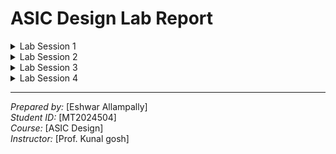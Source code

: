 # ASIC Design Lab Report

<details>
  <summary>Lab Session 1</summary>

## Lab Session 1: [16/07/2024]

### Objective
Compile and verify a basic C code using GCC and the RISC-V GNU compiler toolchain on Ubuntu, and compare the outputs.

### Materials and Tools
- **Software Tools:**
  - GCC (GNU Compiler Collection)
  - RISC-V GNU Compiler Toolchain
  - Ubuntu OS

### Pre-Lab Preparation
- Installed GCC and RISC-V GNU Compiler Toolchain on Ubuntu.
- Prepared a simple C program for compilation.

### Procedure

#### Task 1: Compile and Verify C Code using GCC
1. **Code Snippet:**
    ```c
    #include <stdio.h>

    int main() {
        int i, n=5, sum=0;
        for(i=1; i<=n; i++){
          sum = sum + i;
        }
        printf("The sum from 1 to %d is %d\n", n, sum);
        return 0;
    }
    ```
2. **Compile the code using GCC:**
    ```bash
    gcc sumton.c
    ```
3. **Run the compiled code:**
    ```bash
    ./a.out
    ```
4. **Output:**
    ```plaintext
    The sum from 1 to 5 is 15
    ```
    ![Output 1](https://github.com/EshwarAllampally/asic-design-class/blob/main/L1T1_Gcc_out.png)

#### Task 2: Compile and Verify C Code using RISC-V GNU Compiler Toolchain
1. **Compile the code using RISC-V GCC:**
    ```bash
    riscv64-unknown-elf-gcc -O1 -mabi=lp64 -march=rv64i -o sumton.o sumton.c
    ```
2. **Run the compiled code (using an emulator if necessary):**
    ```bash
    riscv64-unknown-elf-objdump -d sumton.o | less
    ```
3. **Output:**
    ![Output 2](https://github.com/EshwarAllampally/asic-design-class/blob/main/L1T2_riscv_gnu_out.png)

### References
- [GCC Documentation](https://gcc.gnu.org/)
- [RISC-V GNU Compiler Toolchain Documentation](https://github.com/riscv/riscv-gnu-toolchain)

</details>

<details>
  <summary>Lab Session 2</summary>

## Lab Session 2: [19/07/2024]

### Objective
1. To compile the Object dump file and verify the output with the GCC output from Lab 1.
2. To debug the main function and observe register values.

### Materials and Tools
- **Software Tools:**
  - GCC (GNU Compiler Collection)
  - RISC-V GNU Compiler Toolchain
  - Spike RISC-V Simulator
  - Ubuntu OS

### Pre-Lab Preparation
- Installed GCC, RISC-V GNU Compiler Toolchain, and Spike on Ubuntu.
- Prepared the `sumton.c` file for compilation.

### Procedure

#### Assembly code for reference:
![Assembly code](https://github.com/EshwarAllampally/asic-design-class/blob/main/L2_assembly_code.png)

#### Task 1: Compile and Verify Objdump File


1. **Compile and Run the Objdump File using Spike:**
    ```bash
    spike pk sumton.o
    ```

3. **Output:**
    ![Output Verified](https://github.com/EshwarAllampally/asic-design-class/blob/main/L2T1_output.png)


#### Task 2: Debugging the Main Function

1. **Start Debugging with Spike:**
    ```bash
    spike -d pk sumton.o
    ```

2. **Execute Until start of main:**
    ```plaintext
    until pc 0 100b0
    ```

3. **Run Next Commands and Observe Register Values:**
    - Press `Enter` to run the next command.
    - Use the following command to verify the data in the register `a0` and `sp` before and after execution:
    ```plaintext
    reg 0 a0
    reg 0 sp
    ```
3. **Output:**
    ![Debug Output](https://github.com/EshwarAllampally/asic-design-class/blob/main/L2T2_debug.png)

### References

- [Spike RISC-V Simulator Documentation](https://github.com/riscv/riscv-isa-sim)

</details>

<details>
  <summary>Lab Session 3</summary>
  
## Lab Session 3: [22/07/2024]

## Task 1: 

### Objective
1. To identify various RISC-V instruction types (R, I, S, B, U, J).
2. To determine the exact 32-bit instruction code for specific RISC-V instructions.

### Procedure
### RISC-V Instruction Formats

RISC-V instructions are divided into several formats, each serving a distinct purpose and structure. Here's an overview of the different instruction formats used in RISC-V:

## 1. R-Type (Register Type)

R-Type instructions use three registers. This format is commonly used for arithmetic and logical instructions.

```
| opcode (7) | rd (5) | funct3 (3) | rs1 (5) | rs2 (5) | funct7 (7) |
```

- **opcode**: Operation code
- **rd**: Destination register
- **funct3**: Function code (middle)
- **rs1**: Source register 1
- **rs2**: Source register 2
- **funct7**: Function code (top)

### Example

```assembly
add x1, x2, x3  // x1 = x2 + x3
```

## 2. I-Type (Immediate Type)

I-Type instructions use an immediate value along with two registers. This format is typically used for load instructions, arithmetic with immediate values, and logical operations.

```
| opcode (7) | rd (5) | funct3 (3) | rs1 (5) | imm (12) |
```

- **opcode**: Operation code
- **rd**: Destination register
- **funct3**: Function code
- **rs1**: Source register
- **imm**: Immediate value (signed)

### Example

```assembly
addi x1, x2, 10  // x1 = x2 + 10
```

## 3. S-Type (Store Type)

S-Type instructions are used for store operations. They involve two registers and an immediate value.

```
| opcode (7) | imm[4:0] (5) | funct3 (3) | rs1 (5) | rs2 (5) | imm[11:5] (7) |
```

- **opcode**: Operation code
- **imm[4:0]**: Immediate value (lower 5 bits)
- **funct3**: Function code
- **rs1**: Source register 1
- **rs2**: Source register 2
- **imm[11:5]**: Immediate value (upper 7 bits)

### Example

```assembly
sw x1, 0(x2)  // Store word in memory
```

## 4. B-Type (Branch Type)

B-Type instructions are used for conditional branches. They use two registers and an immediate value.

```
| opcode (7) | imm[11] (1) | imm[4:1] (4) | funct3 (3) | rs1 (5) | rs2 (5) | imm[10:5] (6) | imm[12] (1) |
```

- **opcode**: Operation code
- **imm[11], imm[4:1], imm[10:5], imm[12]**: Immediate value (split)
- **funct3**: Function code
- **rs1**: Source register 1
- **rs2**: Source register 2

### Example

```assembly
beq x1, x2, label  // Branch if x1 == x2
```

## 5. U-Type (Upper Immediate Type)

U-Type instructions are used for upper immediate operations, such as loading a 20-bit immediate value into the upper 20 bits of a register.

```
| opcode (7) | rd (5) | imm[31:12] (20) |
```

- **opcode**: Operation code
- **rd**: Destination register
- **imm[31:12]**: Immediate value (upper 20 bits)

### Example

```assembly
lui x1, 0x12345  // Load upper immediate
```

## 6. J-Type (Jump Type)

J-Type instructions are used for jump operations, such as jump and link, which involves jumping to a target address and storing the return address in a register.

```
| opcode (7) | rd (5) | imm[20] (1) | imm[10:1] (10) | imm[11] (1) | imm[19:12] (8) |
```

- **opcode**: Operation code
- **rd**: Destination register
- **imm[20], imm[10:1], imm[11], imm[19:12]**: Immediate value (split)

### Example

```assembly
jal x1, label  // Jump and link
```
----------------------------------------------
## Analyzing given Instructions
```
ADD r4, r5, r6
```
-  Type: R
-  Format: opcode | rd | funct3 | rs1 | rs2 | funct7
-  Opcode: 0110011
-  funct3: 000
-  funct7: 0000000
-  rd = 4, rs1 = 5, rs2 = 6
- **Instruction:** ```0000000 00110 00101 000 00100 0110011```
----------------------------------------------
```
SUB r6, r4, r5
```
- Type: R
- Format: opcode | rd | funct3 | rs1 | rs2 | funct7
- Opcode: 0110011
- funct3: 000
- funct7: 0100000
- rd = 6, rs1 = 4, rs2 = 5
- **Instruction:** ```0100000 00101 00100 000 00110 0110011```
----------------------------------------------
```
AND r5, r4, r6
```
- Type: R
- Format: opcode | rd | funct3 | rs1 | rs2 | funct7
- Opcode: 0110011
- funct3: 111
- funct7: 0000000
- rd = 5, rs1 = 4, rs2 = 6
- **Instruction:** ```0000000 00110 00100 111 00101 0110011```
----------------------------------------------
```
OR r8, r5, r5
```
- Type: R
- Format: opcode | rd | funct3 | rs1 | rs2 | funct7
- Opcode: 0110011
- funct3: 110
- funct7: 0000000
- rd = 8, rs1 = 5, rs2 = 5
- **Instruction:** ```0000000 00101 00101 110 01000 0110011```
----------------------------------------------
```
XOR r8, r4, r4
```
- Type: R
- Format: opcode | rd | funct3 | rs1 | rs2 | funct7
- Opcode: 0110011
- funct3: 100
- funct7: 0000000
- rd = 8, rs1 = 4, rs2 = 4
- **Instruction:** ```0000000 00100 00100 100 01000 0110011```
----------------------------------------------
```
SLT r10, r2, r4
```
- Type: R
- Format: opcode | rd | funct3 | rs1 | rs2 | funct7
- Opcode: 0110011
- funct3: 010
- funct7: 0000000
- rd = 10, rs1 = 2, rs2 = 4
- **Instruction:** ```0000000 00100 00010 010 01010 0110011```
----------------------------------------------
```
ADDI r12, r3, 5
```
- Type: I
- Format: opcode | rd | funct3 | rs1 | imm[11:0]
- Opcode: 0010011
- funct3: 000
- rd = 12, rs1 = 3, imm = 5
- **Instruction:** ```000000000101 00011 000 01100 0010011```
----------------------------------------------
```
SW r3, r1, 4
```
- Type: S
- Format: opcode | imm[11:5] | rs2 | rs1 | funct3 | imm[4:0]
- Opcode: 0100011
- funct3: 010
- rs2 = 3, rs1 = 1, imm = 4
- **Instruction:** ```0000000 00011 00001 010 00100 0100011```
----------------------------------------------
```
SRL r16, r11, r2
```
- Type: R
- Format: opcode | rd | funct3 | rs1 | rs2 | funct7
- Opcode: 0110011
- funct3: 101
- funct7: 0000000
- rd = 16, rs1 = 11, rs2 = 2
- **Instruction:** ```0000000 00010 01011 101 10000 0110011```
----------------------------------------------
```
BNE r0, r1, 20
```
- Type: B
- Format: opcode | imm[12] | imm[10:5] | rs2 | rs1 | funct3 | imm[4:1] | imm[11]
- Opcode: 1100011
- funct3: 001
- rs1 = 0, rs2 = 1, imm = 20
- **Instruction:** ```0000001 00001 00000 001 0100 1 1100011```
----------------------------------------------
```
BEQ r0, r0, 15
```
- Type: B
- Format: opcode | imm[12] | imm[10:5] | rs2 | rs1 | funct3 | imm[4:1] | imm[11]
- Opcode: 1100011
- funct3: 000
- rs1 = 0, rs2 = 0, imm = 15
- **Instruction:** ```0000000 00000 00000 000 1111 0 1100011```
----------------------------------------------
```
LW r13, r11, 2
```
- Type: I
- Format: opcode | rd | funct3 | rs1 | imm[11:0]
- Opcode: 0000011
- funct3: 010
- rd = 13, rs1 = 11, imm = 2
- **Instruction:** ```000000000010 01011 010 01101 0000011```
----------------------------------------------
```
SLL r15, r11, r2
```
- Type: R
- Format: opcode | rd | funct3 | rs1 | rs2 | funct7
- Opcode: 0110011
- funct3: 001
- funct7: 0000000
- rd = 15, rs1 = 11, rs2 = 2
- **Instruction:** ```0000000 00010 01011 001 01111 0110011```

## Task 2: 

### Objective
- Functional simulation Experiment

### Procedure

Hardcoded ISA and bit pattern of instructions present in referrence repo;
|Operation       |        Hardcoded ISA |   Bit Pattern (Hardcoded)
|----------------|----------------------|----------------------------------------------------
|ADD R6, R2, R1  |        32'h02208300  |   0000001 00010 00001 000 00110 0000000
|SUB R7, R1, R2  |        32'h02209380  |   0000001 00010 00001 001 00111 0000000
|AND R8, R1, R3  |        32'h0230a400  |   0000001 00011 00001 010 01000 0000000
|OR R9, R2, R5   |        32'h02513480  |   0000001 00101 00010 011 01001 0000000
|XOR R10, R1, R4 |        32'h0240c500  |   0000001 00100 00001 100 01010 0000000
|SLT R1, R2, R4  |        32'h02415580  |   0000001 00100 00010 101 01011 0000000  
|ADDI R12, R4, 5 |        32'h00520600  |   000000000101 00100 000 01100 0000000  
|BEQ R0, R0, 15  |    32'h00f00002  |   0 000000 01111 00000 000 0000 0 0000010
|SW R3, R1, 2    |    32'h00209181  |   0000000 00010 00001 001 00011 0000001
|LW R13, R1, 2   |        32'h00208681  |   000000000010 00001 000 01101 0000001  
|SRL R16, R14, R2|        32'h00271803  |   0000000 00010 01110 001 10000 0000011
|SLL R15, R1, R2 |        32'h00208783  |   0000000 00010 00001 000 01111 0000011

## Observing Waveforms for the above Instructions:

```
  ADD R6, R2, R1
```
  ![IMG_1](https://github.com/EshwarAllampally/asic-design-class/blob/main/Lab3_Task2_1.png)
  

```
  SUB R7, R1, R2
```
  ![IMG_2](https://github.com/EshwarAllampally/asic-design-class/blob/main/Lab3_Task2_2.png)

  
  ```
  AND R8, R1, R3
  ```
  ![IMG_3](https://github.com/EshwarAllampally/asic-design-class/blob/main/Lab3_Task2_3.png)


  ```
  OR R9, R2, R5
  ```
  ![IMG_4](https://github.com/EshwarAllampally/asic-design-class/blob/main/Lab3_Task2_4.png)


  ```
  XOR R10, R1, R4
  ```
  ![IMG_5](https://github.com/EshwarAllampally/asic-design-class/blob/main/Lab3_Task2_5.png)

```
  SLT R1, R2, R4
  ```
  ![IMG_6](https://github.com/EshwarAllampally/asic-design-class/blob/main/Lab3_Task2_6.png)


  ```
  ADDI R12, R4, 5
  ```
  ![IMG_7](https://github.com/EshwarAllampally/asic-design-class/blob/main/Lab3_Task2_7.png)


  ```
  BEQ R0, R0, 15
  ```
  ![IMG_8](https://github.com/EshwarAllampally/asic-design-class/blob/main/Lab3_Task2_8.png)
</details>

<details>
  <summary>Lab Session 4</summary>

## Lab Session 4: [13/08/2024]

# UART Communication Simulation in C


This tutorial demonstrates a simple simulation of UART (Universal Asynchronous Receiver-Transmitter) communication in C.

## Table of Contents

- [Objective](#objective)
- [Materials and Tools](#materials-and-tools)
- [Introduction](#introduction)
- [Code Overview](#code-overview)
- [Compiling the Code](#compiling-the-code)
- [Running the Simulation](#running-the-simulation)
- [Expected Output](#expected-output)
- [Conclusion](#conclusion)

---

## Objective

Compile and verify a UART Communication System in C code using GCC and the RISC-V GNU compiler toolchain on Ubuntu, and compare the outputs.

## Materials and Tools

-   **Software Tools:**
    -   GCC (GNU Compiler Collection)
    -   RISC-V GNU Compiler Toolchain
    -   Ubuntu OS

## Introduction

UART is a hardware communication protocol that allows data to be sent and received over serial communication. In this simulation, we’ll mimic the behavior of a UART interface using buffers and standard C functions.

## Code Overview

Below is the complete C code that simulates UART communication:

```c
#include <stdio.h>
#include <string.h>

#define BUFFER_SIZE 256

static char tx_buffer[BUFFER_SIZE]; // Transmit buffer
static char rx_buffer[BUFFER_SIZE]; // Receive buffer
static int tx_head = 0, tx_tail = 0; // Indices for transmit buffer
static int rx_head = 0, rx_tail = 0; // Indices for receive buffer

// Initialize UART (mock)
void UART_Init(unsigned long baud_rate) {
    printf("UART Initialized with baud rate %lu\n", baud_rate);
}

// Send a single byte of data via UART
void UART_SendByte(char data) {
    tx_buffer[tx_head] = data;
    tx_head = (tx_head + 1) % BUFFER_SIZE;
    printf("Sending byte: %c\n", data);
}

// Receive a single byte of data via UART
char UART_ReceiveByte(void) {
    if (rx_head == rx_tail) {
        return '\0'; // Return null character if no data
    }

    char data_to_return = rx_buffer[rx_tail];
    rx_tail = (rx_tail + 1) % BUFFER_SIZE;
    printf("Receiving byte: %c\n", data_to_return);
    return data_to_return;
}

// Simulate UART data transfer (for testing)
void SimulateUARTTransfer(void) {
    const char example_data[] = "Hello";

    for (size_t i = 0; i < strlen(example_data); i++) {
        rx_buffer[rx_head] = example_data[i];
        rx_head = (rx_head + 1) % BUFFER_SIZE;
    }
}

int main(void) {
    UART_Init(9600); // Initialize UART

    // Simulate UART data transfer
    SimulateUARTTransfer();

    // Send data (simulating what would be sent over UART)
    const char data_to_send[] = "Hello";
    for (size_t i = 0; i < strlen(data_to_send); i++) {
        UART_SendByte(data_to_send[i]);
    }

    // Process received data and echo it back
    for (int i = 0; i < strlen(data_to_send); i++) {
        char received_char = UART_ReceiveByte();
        if (received_char != '\0') {
            UART_SendByte(received_char);
        }
    }

    return 0;
}
```
## Compiling the Code

### Using GCC
```bash
gcc -o uart uart.c
```
### Using RISC-V GCC
```bash
riscv64-unknown-elf-gcc -O1 -mabi=lp64 -march=rv64i -o uart.o uart.c
```

## Running the Simulation

After compiling, run the simulation to observe the UART communication process. The program will initialize UART, simulate data transfer, send data, and echo back the received data.

### Using GCC
```bash
./uart
```
### Using Spike
```bash
spike pk uart.o
```

## Expected Output

The expected output of the program should look like this:
```bash
UART Initialized with baud rate 9600
Sending byte: H
Sending byte: e
Sending byte: l
Sending byte: l
Sending byte: o
Receiving byte: H
Sending byte: H
Receiving byte: e
Sending byte: e
Receiving byte: l
Sending byte: l
Receiving byte: l
Sending byte: l
Receiving byte: o
Sending byte: o
```
### UART Simulation Output
![Output Image](https://github.com/EshwarAllampally/asic-design-class/blob/main/Lab_4/gcc_and_riscv.png)

## Conclusion

This simple simulation of UART communication in C demonstrates how data can be sent and received using buffers. It’s a great starting point for understanding how UART works in embedded systems.

</details>

---

*Prepared by:* [Eshwar Allampally]  
*Student ID:* [MT2024504]  
*Course:* [ASIC Design]  
*Instructor:* [Prof. Kunal gosh]
